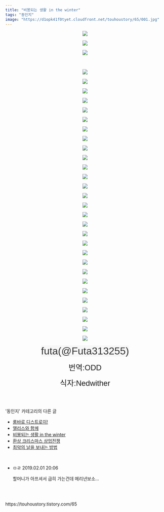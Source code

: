 ```yaml
---
title: "비봉되는 생활 in the winter"
tags: "동인지"
image: "https://d1opk41f0tyet.cloudfront.net/touhoustory/65/001.jpg"
---
```

<div class="article">
<div class="tt_article_useless_p_margin"><p style="text-align: center; clear: none; float: none;"><img src="{{ site.imgserver10 }}/touhoustory/65/001.jpg"/></p><p style="text-align: center; clear: none; float: none;"><img src="{{ site.imgserver10 }}/touhoustory/65/002.jpg"/></p><p style="text-align: center; clear: none; float: none;"><img src="{{ site.imgserver10 }}/touhoustory/65/003.jpg"/></p><p style="text-align: center; clear: none; float: none;"><br/></p><p style="text-align: center; clear: none; float: none;"><img src="{{ site.imgserver10 }}/touhoustory/65/004.jpg"/></p><p style="text-align: center; clear: none; float: none;"><img src="{{ site.imgserver10 }}/touhoustory/65/005.jpg"/></p><p style="text-align: center; clear: none; float: none;"><img src="{{ site.imgserver10 }}/touhoustory/65/006.jpg"/></p><p style="text-align: center; clear: none; float: none;"><img src="{{ site.imgserver10 }}/touhoustory/65/007.jpg"/></p><p style="text-align: center; clear: none; float: none;"><img src="{{ site.imgserver10 }}/touhoustory/65/008.jpg"/></p><p style="text-align: center; clear: none; float: none;"><img src="{{ site.imgserver10 }}/touhoustory/65/009.jpg"/></p><p></p><p style="text-align: center; clear: none; float: none;"><img src="{{ site.imgserver10 }}/touhoustory/65/010.jpg"/></p><p style="text-align: center; clear: none; float: none;"><img src="{{ site.imgserver10 }}/touhoustory/65/011.jpg"/></p><p style="text-align: center; clear: none; float: none;"><img src="{{ site.imgserver10 }}/touhoustory/65/012.jpg"/></p><p style="text-align: center; clear: none; float: none;"><img src="{{ site.imgserver10 }}/touhoustory/65/013.jpg"/></p><p style="text-align: center; clear: none; float: none;"><img src="{{ site.imgserver10 }}/touhoustory/65/014.jpg"/></p><p style="text-align: center; clear: none; float: none;"><img src="{{ site.imgserver10 }}/touhoustory/65/015.jpg"/></p><p style="text-align: center; clear: none; float: none;"><img src="{{ site.imgserver10 }}/touhoustory/65/016.jpg"/></p><p style="text-align: center; clear: none; float: none;"><img src="{{ site.imgserver10 }}/touhoustory/65/017.jpg"/></p><p style="text-align: center; clear: none; float: none;"><img src="{{ site.imgserver10 }}/touhoustory/65/018.jpg"/></p><p style="text-align: center; clear: none; float: none;"><img src="{{ site.imgserver10 }}/touhoustory/65/019.jpg"/></p><p style="text-align: center; clear: none; float: none;"><img src="{{ site.imgserver10 }}/touhoustory/65/020.jpg"/></p><p style="text-align: center; clear: none; float: none;"><img src="{{ site.imgserver10 }}/touhoustory/65/021.jpg"/></p><p style="text-align: center; clear: none; float: none;"><img src="{{ site.imgserver10 }}/touhoustory/65/022.jpg"/></p><p style="text-align: center; clear: none; float: none;"><img src="{{ site.imgserver10 }}/touhoustory/65/023.jpg"/></p><p style="text-align: center; clear: none; float: none;"><img src="{{ site.imgserver10 }}/touhoustory/65/024.jpg"/></p><p style="text-align: center; clear: none; float: none;"><img src="{{ site.imgserver10 }}/touhoustory/65/025.jpg"/></p><p></p><p style="text-align: center; clear: none; float: none;"><img src="{{ site.imgserver10 }}/touhoustory/65/026.jpg"/></p><p style="text-align: center; clear: none; float: none;"><img src="{{ site.imgserver10 }}/touhoustory/65/027.jpg"/></p><p style="text-align: center; clear: none; float: none;"><img src="{{ site.imgserver10 }}/touhoustory/65/028.jpg"/></p><p style="text-align: center; clear: none; float: none;"><img src="{{ site.imgserver10 }}/touhoustory/65/029.jpg"/></p><p style="text-align: center; clear: none; float: none;"><img src="{{ site.imgserver10 }}/touhoustory/65/030.jpg"/></p><p style="text-align: center; clear: none; float: none;"><img src="{{ site.imgserver10 }}/touhoustory/65/031.jpg"/></p><p style="text-align: center; clear: none; float: none;"><img src="{{ site.imgserver10 }}/touhoustory/65/032.jpg"/></p><p style="text-align: center;"><span style='color: rgb(51, 51, 51); font-family: "맑은 고딕", sans-serif; background-color: rgb(247, 247, 247); font-size: 24pt;'>futa(</span><span style='color: rgb(51, 51, 51); font-style: inherit; background-color: rgb(247, 247, 247); font-family: "맑은 고딕", sans-serif; font-size: 24pt; white-space: nowrap;'>@Futa313255)</span></p><p style="text-align: center;"><font face="맑은 고딕, sans-serif"><span style="font-size: 18pt;">번역:ODD</span></font></p><p style="text-align: center;"><font face="맑은 고딕, sans-serif"><span style="font-size: 18pt;">식자:Nedwither</span></font></p> </div></div><br/>
<div class="tagTrail">
</div><br/>
<div class="another">
<p>'동인지' 카테고리의 다른 글</p>
<ul>
<li><a href="/touhoustory_67">룸바로 디스트로이!</a></li>
<li><a href="/touhoustory_66">앨리스와 함께</a></li>
<li><a href="/touhoustory_65">비봉되는 생활 in the winter</a></li>
<li><a href="/touhoustory_64">환상 크리스마스 상업전쟁</a></li>
<li><a href="/touhoustory_63">최악의 날을 보내는 방법</a></li>
</ul>
</div><br/>
<div class="cb_lstcomment">
<ul>
<li class="cb_thumb_off" id="comment14986661">
<div class="cb_comment_area">
<div class="cb_info_area">
<div class="cb_section">
<span class="cb_nick_name">ㅁㄹ</span>
<span class="cb_date">2019.02.01 20:06 </span>
</div>
</div>
<div class="cb_dsc_comment">
<p class="cb_dsc">
										할머니가 아프셔서 급히 가는건데 메리년보소...
									</p>
</div>
</div></li>
</ul>
</div><br/>
<br/>
<p id="refer">https://touhoustory.tistory.com/65</p>
<br/>
